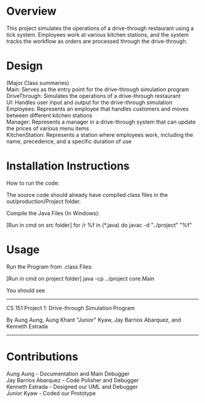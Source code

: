 # Overview
This project simulates the operations of a drive-through restaurant using a tick system. Employees work at various kitchen stations, and the system tracks the workflow as orders are processed through the drive-through.

# Design 
(Major Class summaries) <br/>
Main: Serves as the entry point for the drive-through simulation program <br/>
DriveThrough: Simulates the operations of a drive-through restaurant <br/>
UI: Handles user input and output for the drive-through simulation <br/>
Employees: Represents an employee that handles customers and moves between different kitchen stations <br/>
Manager: Represents a manager in a drive-through system that can update the prices of various menu items <br/>
KitchenStation: Represents a station where employees work, including the name, precedence, and a specific duration of use <br/>

# Installation Instructions
How to run the code:

The source code should already have compiled class files in the out/production/Project folder.

Compile the Java Files (In Windows):

[Run in cmd on src folder]
for /r %f in (*.java) do javac -d "../project" "%f"

# Usage
Run the Program from .class Files:

[Run in cmd on project folder]
java -cp ../project core.Main

You should see
- - - - - - - - - - - - - - - - - - - - - - - - - - - - - - - - - - - - - - - -

CS 151 Project 1: Drive-through Simulation Program

By Aung Aung, Aung Khant "Junior" Kyaw, Jay Barrios Abarquez, and Kenneth
Estrada

- - - - - - - - - - - - - - - - - - - - - - - - - - - - - - - - - - - - - - - -

# Contributions
Aung Aung - Documentation and Main Debugger <br/>
Jay Barrios Abarquez - Code Polisher and Debugger <br/>
Kenneth Estrada - Designed our UML and Debugger <br/>
Junior Kyaw - Coded our Prototype 
